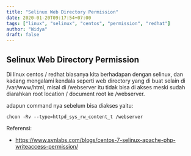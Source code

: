 ```yaml
---
title: "Selinux Web Directory Permission"
date: 2020-01-20T09:17:54+07:00
tags: ["linux", "selinux", "centos", "permission", "redhat"]
author: "Widya"
draft: false
---
```


## Selinux Web Directory Permission

Di linux centos / redhat biasanya kita berhadapan dengan selinux, dan kadang mengalami kendala seperti web directory yang di buat selain di /var/www/html, misal di /webserver itu tidak bisa di akses meski sudah diarahkan root location / document root ke /webserver.

adapun command nya sebelum bisa diakses yaitu:

```
chcon -Rv --type=httpd_sys_rw_content_t /webserver
```

Referensi:

* https://www.svnlabs.com/blogs/centos-7-selinux-apache-php-writeaccess-permission/

